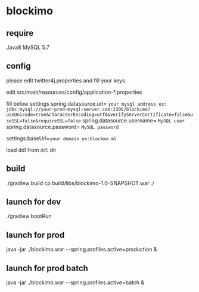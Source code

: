 # blockimo

## require
Java8
MySQL 5.7

## config
please edit twitter4j.properties and fill your keys

edit src/main/resources/config/application-*.properties

fill below settings
spring.datasource.url= `your mysql address ex: jdbc:mysql://your-prod-mysql-server.com:3306/blockimo?useUnicode=true&characterEncoding=utf8&verifyServerCertificate=false&useSSL=false&requireSSL=false`
spring.datasource.username= `MySQL user`
spring.datasource.password= `MySQL password`

settings.baseUrl=`your domain ex:blockmo.ml`

load ddl from `ddl` dir

## build
./gradlew build
cp build/libs/blockimo-1.0-SNAPSHOT.war ./

## launch for dev

./gradlew bootRun

## launch for prod

java -jar ./blockimo.war --spring.profiles.active=production &

## launch for prod batch
java -jar ./blockimo.war --spring.profiles.active=batch &
